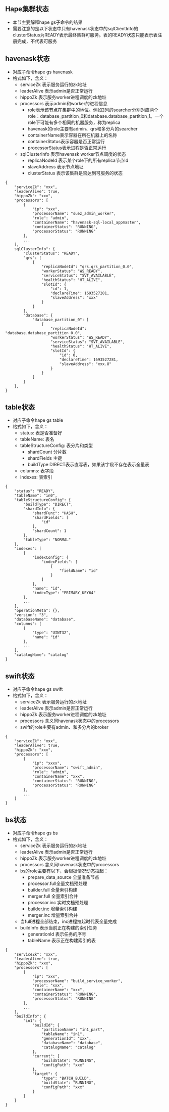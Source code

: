 ## Hape集群状态
* 本节主要解释hape gs子命令的结果
* 需要注意的是以下状态中只有havenask状态中的sqlClientInfo的clusterStatus为READY表示最终集群可服务。表的READY状态只能表示表注册完成，不代表可服务

## havenask状态
* 对应子命令hape gs havenask
* 格式如下，含义：
    * serviceZk 表示服务运行的zk地址
    * leaderAlive 表示admin是否正常运行
    * hippoZk 表示服务worker进程调度的zk地址
    * processors 表示admin和worker的进程信息
        * role表示该节点在集群中的地位。例如2列的searcher分别对应两个role：database_partition_0和database.database_partition_1。一个role下可能有多个相同的机器服务，称为replica
        * havenask的role主要有admin、qrs和多分片的searcher
        * containerName表示容器在所在机器上的名称
        * containerStatus表示容器是否正常运行
        * processorStatus表示进程是否正常运行
    * sqlClusterInfo 表示havenask worker节点调度的状态
        * replicaNodeId 表示某个role下的所有replica节点Id
        * slaveAddress 表示节点地址
        * clusterStatus 表示该集群是否达到可服务的状态
```
{
    "serviceZk": "xxx", 
    "leaderAlive": true, 
    "hippoZk": "xxx", 
    "processors": [
        {
            "ip": "xxx", 
            "processorName": "suez_admin_worker", 
            "role": "admin", 
            "containerName": "havenask-sql-local_appmaster", 
            "containerStatus": "RUNNING", 
            "processorStatus": "RUNNING"
        }, 
        ...
    ],
    sqlClusterInfo": {                                                                   
        "clusterStatus": "READY",                                                         
        "qrs": [                                                                          
            {                                                                             
                "replicaNodeId": "qrs.qrs_partition_0.0",                                 
                "workerStatus": "WS_READY",
                "serviceStatus": "SVT_AVAILABLE",                                         
                "healthStatus": "HT_ALIVE",                                               
                "slotId": {                                                               
                    "id": 1,                                                              
                    "declareTime": 1693527281,                                            
                    "slaveAddress": "xxx"                                        
                }
            }
        ],
        "database": {                                                                     
            "database_partition_0": [                                                     
                {                                                                         
                    "replicaNodeId": "database.database_partition_0.0",                   
                    "workerStatus": "WS_READY",                                           
                    "serviceStatus": "SVT_AVAILABLE",                                     
                    "healthStatus": "HT_ALIVE",
                    "slotId": {                                                           
                        "id": 0,                                                          
                        "declareTime": 1693527281,                                        
                        "slaveAddress": "xxx.8"                                    
                    }
                }                                                                         
            ]
        }
    },
}

```

## table状态
* 对应子命令hape gs table
* 格式如下，含义：
    * status: 表是否准备好
    * tableName: 表名
    * tableStructureConfig: 表分片和类型
        * shardCount 分片数
        * shardFields 主键
        * buildType DIRECT表示直写表，如果该字段不存在表示全量表
    * columns: 表字段
    * indexes: 表索引
```
{
    "status": "READY",               
    "tableName": "in0",                    
    "tableStructureConfig": {            
        "buildType": "DIRECT",       
        "shardInfo": {                           
            "shardFunc": "HASH",  
            "shardFields": [                    
                "id"                                               
            ],                                
            "shardCount": 1         
        },                  
        "tableType": "NORMAL"   
    },                        
    "indexes": [                           
        {                             
            "indexConfig": {                                       
                "indexFields": [     
                    {               
                        "fieldName": "id"
                    }                         
                ]     
            },              
            "name": "id",                     
            "indexType": "PRIMARY_KEY64"
        },
        ...
    ], 
    "operationMeta": {}, 
    "version": "3", 
    "databaseName": "database", 
    "columns": [
        {
            "type": "UINT32", 
            "name": "id"
        }, 
        ...
    ], 
    "catalogName": "catalog"
}
```



## swift状态
* 对应子命令hape gs swift
* 格式如下，含义：
    * serviceZk 表示服务运行的zk地址
    * leaderAlive 表示admin是否正常运行
    * hippoZk 表示服务worker进程调度的zk地址
    * processors 含义同havenask状态中的processors
    * swift的role主要有admin、和多分片的broker
```
{
    "serviceZk": "xxx", 
    "leaderAlive": true, 
    "hippoZk": "xxx", 
    "processors": [
        {
            "ip": "xxxx", 
            "processorName": "swift_admin", 
            "role": "admin", 
            "containerName": "xxx", 
            "containerStatus": "RUNNING", 
            "processorStatus": "RUNNING"
        }, 
        ...
    ]
}
```


## bs状态
* 对应子命令hape gs bs
* 格式如下，含义：
    * serviceZk 表示服务运行的zk地址
    * leaderAlive 表示admin是否正常运行
    * hippoZk 表示服务worker进程调度的zk地址
    * processors 含义同havenask状态中的processors
    * bs的role主要有以下，会根据情况动态拉起：
        * prepare_data_source 全量准备节点
        * processor.full全量文档预处理
        * builder.full 全量索引构建
        * merger.full 全量索引合并
        * processor.inc 实时文档预处理
        * builder.inc 增量索引构建
        * merger.inc 增量索引合并
    * 当full进程全部结束，inc进程拉起时代表全量完成
    * buildInfo 表示当前正在构建的索引任务
        * generationId 表示任务的序号
        * tableName 表示正在构建索引的表
```
{
    "serviceZk": "xxx",                   
    "leaderAlive": true,
    "hippoZk": "xxx",               
    "processors": [
        {
            "ip": "xxx",
            "processorName": "build_service_worker",                                      
            "role": "xxx",
            "containerName": "xxx",                    
            "containerStatus": "RUNNING",
            "processorStatus": "RUNNING"
        },
        ...
    ],
    "buildInfo": {
        "in1": {
            "buildId": {
                "partitionName": "in1_part",                                              
                "tableName": "in1",
                "generationId": "xxx",                                             
                "databaseName": "database",
                "catalogName": "catalog"
            },
            "current": {
                "buildState": "RUNNING",
                "configPath": "xxx"        
            },
            "target": {
                "type": "BATCH_BUILD",
                "buildState": "RUNNING",
                "configPath": "xxx"        
            }
        }
    }
}
```
